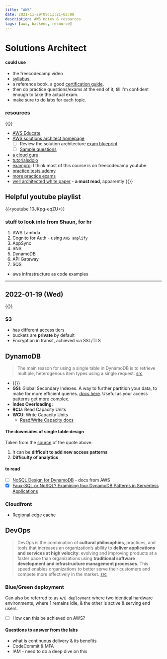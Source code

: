 ```yaml
---
title: "AWS"
date: 2021-11-29T09:11:21+02:00
description: AWS notes & resources
tags: [aws, backend, resource]
---
```



# Solutions Architect
#### could use 
- the freecodecamp video 
- [syllabus](https://d1.awsstatic.com/training-and-certification/docs-sa-assoc/AWS-Certified-Solutions-Architect-Associate_Exam-Guide.pdf), 
- a reference book, a good [certification guide](https://www.informit.com/store/aws-certified-solutions-architect-associate-saa-c02-9780137325214).
- then do practice questions/exams at the end of it, till I'm confident enough to take the actual exam.
- make sure to do labs for each topic.

### resources
{{<youtube nt1-ZIX_s5U>}}
* [AWS Educate](https://aws.amazon.com/education/awseducate/)
* [AWS solutions architect homepage](https://aws.amazon.com/certification/certified-solutions-architect-associate/)
  - [ ] Review the solution architecture [exam blueprint](https://d1.awsstatic.com/training-and-certification/docs-sa-assoc/AWS-Certified-Solutions-Architect-Associate_Exam-Guide.pdf)
  - [ ] [Sample questions](https://d1.awsstatic.com/training-and-certification/docs-sa-assoc/AWS-Certified-Solutions-Architect-Associate_Sample-Questions.pdf)
* [a cloud guru](https://acloudguru.com/course/aws-certified-solutions-architect-associate-saa-c02-4KYV)
* [tutorialsdojo](https://portal.tutorialsdojo.com/courses/aws-certified-solutions-architect-associate-exam-video-course/)
* [exampro](https://www.exampro.co/aws-exam-solutions-architect-associate): I think most of this course is on freecodecamp youtube.
* [practice tests udemy](https://www.udemy.com/course/aws-certified-solutions-architect-associate-amazon-practice-exams-saa-c02/)
* [more practice exams](https://www.udemy.com/course/practice-exams-aws-certified-solutions-architect-associate/?couponCode=FEB_22_GET_STARTED)
* [well architected white paper](https://docs.aws.amazon.com/wellarchitected/latest/framework/welcome.html) - **a must read**, apparently
{{<youtube Ia-UEYYR44s>}}

## Helpful youtube playlist
{{<youtube 10JKpg-eqZU>}}

### stuff to look into from Shaun, for hr
1. AWS Lambda 
2. Cognito for Auth - using `AWS amplify`
3. AppSync
4. SNS
5. DynamoDB
6. API Gateway
7. SQS

- aws infrastructure as code examples

---

## 2022-01-19 (Wed)
{{<youtube c_WNBmEc6EE>}}

### S3
- has different access tiers
- buckets are **private** by default
- Encryption in transit, achieved via SSL/TLS

## DynamoDB

> The main reason for using a single table in DynamoDB is to retrieve multiple, heterogenous item types using a single request.
> [src](https://www.alexdebrie.com/posts/dynamodb-single-table/)

- {{<youtube KYy8X8t4MB8>}}
- **GSI**: Global Secondary Indexes. A way to further partition your data, to make for more efficient queries. [docs here](https://docs.aws.amazon.com/amazondynamodb/latest/developerguide/GSI.html). Useful as your access patterns get more complex.
- **Index Overloading:** 
- **RCU**: Read Capacity Units
- **WCU**: Write Capacity Units
  - [Read/Write Capacity docs](https://docs.aws.amazon.com/amazondynamodb/latest/developerguide/HowItWorks.ReadWriteCapacityMode.html)
#### The downsides of single table design
Taken from the [source](https://www.alexdebrie.com/posts/dynamodb-single-table/) of the quote above.
1. It can be **difficult to add new access patterns**
1. **Difficulty of analytics**

#### to read
- [ ] [NoSQL Design for DynamoDB](https://docs.aws.amazon.com/amazondynamodb/latest/developerguide/bp-general-nosql-design.html#bp-general-nosql-design-concepts) - docs from AWS
- [x] [Faux-SQL or NoSQL? Examining four DynamoDB Patterns in Serverless Applications](https://www.alexdebrie.com/posts/dynamodb-patterns-serverless/#faux-sql)

### Cloudfront
- Regional edge cache

## DevOps

> DevOps is the combination of **cultural philosophies**, practices, and tools that increases an organization’s ability to **deliver applications and services at high velocity**: evolving and improving products at a faster pace than organizations using **traditional software development and infrastructure management processes**. This speed enables organizations to better serve their customers and compete more effectively in the market.
> [src](https://aws.amazon.com/education/awseducate/)

### Blue/Green deployment
Can also be referred to as `A/B deployment` where two identical hardware environments, where 1 remains idle, & the other is active & serving end users.
- [ ] How can this be achieved on AWS?

#### Questions to answer from the labs
- what is continuous delivery & its benefits
- CodeCommit & MFA
- IAM - need to do a deep dive on this
